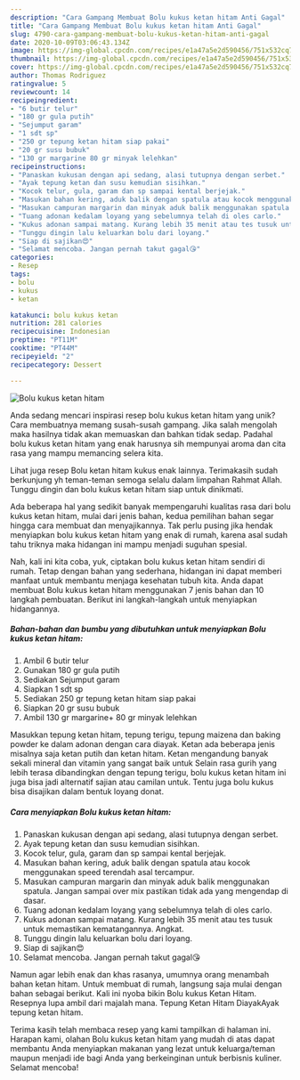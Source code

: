 ```yaml
---
description: "Cara Gampang Membuat Bolu kukus ketan hitam Anti Gagal"
title: "Cara Gampang Membuat Bolu kukus ketan hitam Anti Gagal"
slug: 4790-cara-gampang-membuat-bolu-kukus-ketan-hitam-anti-gagal
date: 2020-10-09T03:06:43.134Z
image: https://img-global.cpcdn.com/recipes/e1a47a5e2d590456/751x532cq70/bolu-kukus-ketan-hitam-foto-resep-utama.jpg
thumbnail: https://img-global.cpcdn.com/recipes/e1a47a5e2d590456/751x532cq70/bolu-kukus-ketan-hitam-foto-resep-utama.jpg
cover: https://img-global.cpcdn.com/recipes/e1a47a5e2d590456/751x532cq70/bolu-kukus-ketan-hitam-foto-resep-utama.jpg
author: Thomas Rodriguez
ratingvalue: 5
reviewcount: 14
recipeingredient:
- "6 butir telur"
- "180 gr gula putih"
- "Sejumput garam"
- "1 sdt sp"
- "250 gr tepung ketan hitam siap pakai"
- "20 gr susu bubuk"
- "130 gr margarine 80 gr minyak lelehkan"
recipeinstructions:
- "Panaskan kukusan dengan api sedang, alasi tutupnya dengan serbet."
- "Ayak tepung ketan dan susu kemudian sisihkan."
- "Kocok telur, gula, garam dan sp sampai kental berjejak."
- "Masukan bahan kering, aduk balik dengan spatula atau kocok menggunakan speed terendah asal tercampur."
- "Masukan campuran margarin dan minyak aduk balik menggunakan spatula. Jangan sampai over mix pastikan tidak ada yang mengendap di dasar."
- "Tuang adonan kedalam loyang yang sebelumnya telah di oles carlo."
- "Kukus adonan sampai matang. Kurang lebih 35 menit atau tes tusuk untuk memastikan kematangannya. Angkat."
- "Tunggu dingin lalu keluarkan bolu dari loyang."
- "Siap di sajikan😍"
- "Selamat mencoba. Jangan pernah takut gagal😘"
categories:
- Resep
tags:
- bolu
- kukus
- ketan

katakunci: bolu kukus ketan 
nutrition: 281 calories
recipecuisine: Indonesian
preptime: "PT11M"
cooktime: "PT44M"
recipeyield: "2"
recipecategory: Dessert

---
```



![Bolu kukus ketan hitam](https://img-global.cpcdn.com/recipes/e1a47a5e2d590456/751x532cq70/bolu-kukus-ketan-hitam-foto-resep-utama.jpg)

Anda sedang mencari inspirasi resep bolu kukus ketan hitam yang unik? Cara membuatnya memang susah-susah gampang. Jika salah mengolah maka hasilnya tidak akan memuaskan dan bahkan tidak sedap. Padahal bolu kukus ketan hitam yang enak harusnya sih mempunyai aroma dan cita rasa yang mampu memancing selera kita.

Lihat juga resep Bolu ketan hitam kukus enak lainnya. Terimakasih sudah berkunjung yh teman-teman semoga selalu dalam limpahan Rahmat Allah. Tunggu dingin dan bolu kukus ketan hitam siap untuk dinikmati.

Ada beberapa hal yang sedikit banyak mempengaruhi kualitas rasa dari bolu kukus ketan hitam, mulai dari jenis bahan, kedua pemilihan bahan segar hingga cara membuat dan menyajikannya. Tak perlu pusing jika hendak menyiapkan bolu kukus ketan hitam yang enak di rumah, karena asal sudah tahu triknya maka hidangan ini mampu menjadi suguhan spesial.


Nah, kali ini kita coba, yuk, ciptakan bolu kukus ketan hitam sendiri di rumah. Tetap dengan bahan yang sederhana, hidangan ini dapat memberi manfaat untuk membantu menjaga kesehatan tubuh kita. Anda dapat membuat Bolu kukus ketan hitam menggunakan 7 jenis bahan dan 10 langkah pembuatan. Berikut ini langkah-langkah untuk menyiapkan hidangannya.

<!--inarticleads1-->

##### Bahan-bahan dan bumbu yang dibutuhkan untuk menyiapkan Bolu kukus ketan hitam:

1. Ambil 6 butir telur
1. Gunakan 180 gr gula putih
1. Sediakan Sejumput garam
1. Siapkan 1 sdt sp
1. Sediakan 250 gr tepung ketan hitam siap pakai
1. Siapkan 20 gr susu bubuk
1. Ambil 130 gr margarine+ 80 gr minyak lelehkan


Masukkan tepung ketan hitam, tepung terigu, tepung maizena dan baking powder ke dalam adonan dengan cara diayak. Ketan ada beberapa jenis misalnya saja ketan putih dan ketan hitam. Ketan mengandung banyak sekali mineral dan vitamin yang sangat baik untuk Selain rasa gurih yang lebih terasa dibandingkan dengan tepung terigu, bolu kukus ketan hitam ini juga bisa jadi alternatif sajian atau camilan untuk. Tentu juga bolu kukus bisa disajikan dalam bentuk loyang donat. 

<!--inarticleads2-->

##### Cara menyiapkan Bolu kukus ketan hitam:

1. Panaskan kukusan dengan api sedang, alasi tutupnya dengan serbet.
1. Ayak tepung ketan dan susu kemudian sisihkan.
1. Kocok telur, gula, garam dan sp sampai kental berjejak.
1. Masukan bahan kering, aduk balik dengan spatula atau kocok menggunakan speed terendah asal tercampur.
1. Masukan campuran margarin dan minyak aduk balik menggunakan spatula. Jangan sampai over mix pastikan tidak ada yang mengendap di dasar.
1. Tuang adonan kedalam loyang yang sebelumnya telah di oles carlo.
1. Kukus adonan sampai matang. Kurang lebih 35 menit atau tes tusuk untuk memastikan kematangannya. Angkat.
1. Tunggu dingin lalu keluarkan bolu dari loyang.
1. Siap di sajikan😍
1. Selamat mencoba. Jangan pernah takut gagal😘


Namun agar lebih enak dan khas rasanya, umumnya orang menambah bahan ketan hitam. Untuk membuat di rumah, langsung saja mulai dengan bahan sebagai berikut. Kali ini nyoba bikin Bolu kukus Ketan Hitam. Resepnya lupa ambil dari majalah mana. Tepung Ketan Hitam DiayakAyak tepung ketan hitam. 

Terima kasih telah membaca resep yang kami tampilkan di halaman ini. Harapan kami, olahan Bolu kukus ketan hitam yang mudah di atas dapat membantu Anda menyiapkan makanan yang lezat untuk keluarga/teman maupun menjadi ide bagi Anda yang berkeinginan untuk berbisnis kuliner. Selamat mencoba!
